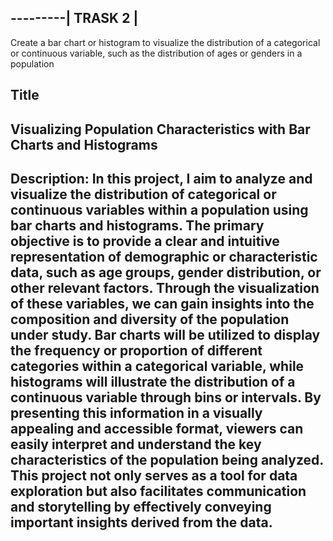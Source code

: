---------|
TRASK 2  |
---------------------------------------------------------------------------------------------------------------------------------------------------------------------------------------------------------------------------------------------------------------------------------
Create a bar chart or histogram to visualize the distribution of a categorical or continuous variable, such as the distribution of ages or genders in a population

Title
---------------------------------------------------------------------------------------------------------------------------------------------------------------------------------------------------------------------------------------------------------------------------------
Visualizing Population Characteristics with Bar Charts and Histograms
---------------------------------------------------------------------------------------------------------------------------------------------------------------------------------------------------------------------------------------------------------------------------------
Description:
In this project, I aim to analyze and visualize the distribution of categorical or continuous variables within a population using bar charts and histograms. The primary objective is to provide a clear and intuitive representation of demographic or characteristic data, such as age groups, gender distribution, or other relevant factors. Through the visualization of these variables, we can gain insights into the composition and diversity of the population under study. Bar charts will be utilized to display the frequency or proportion of different categories within a categorical variable, while histograms will illustrate the distribution of a continuous variable through bins or intervals. By presenting this information in a visually appealing and accessible format, viewers can easily interpret and understand the key characteristics of the population being analyzed. This project not only serves as a tool for data exploration but also facilitates communication and storytelling by effectively conveying important insights derived from the data.
---------------------------------------------------------------------------------------------------------------------------------------------------------------------------------------------------------------------------------------------------------------------------------




